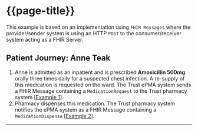 # {{page-title}}

<div class="nhsd-a-box nhsd-a-box--bg-light-yellow nhsd-!t-margin-bottom-6 nhsd-t-body">
  This example is based on an implementation using <code>FHIR Messages</code> where the provider/sender system is using an HTTP <code>POST</code> to the consumer/receiver system acting as a FHIR Server.
</div>

## Patient Journey: Anne Teak

1. Anne is admitted as an inpatient and is prescribed **Amoxicillin 500mg** orally three times daily for a suspected chest infection. A re-supply of this medication is requested on the ward. The Trust ePMA system sends a FHIR Message containing a `MedicationRequest` to the Trust pharmacy system  [[Example 1](#example1)].
2. Pharmacy dispenses this medication. The Trust pharmacy system notifies the ePMA system as a FHIR Message containing a `MedicationDispense` [[Example 2](#example2)].

---
